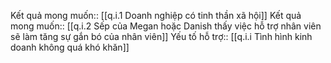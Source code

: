 Kết quả mong muốn:: [[q.i.1 Doanh nghiệp có tinh thần xã hội]]
Kết quả mong muốn:: [[q.i.2 Sếp của Megan hoặc Danish thấy việc hỗ trợ nhân viên sẽ làm tăng sự gắn bó của nhân viên]]
Yếu tố hỗ trợ:: [[q.i.i Tình hình kinh doanh không quá khó khăn]]